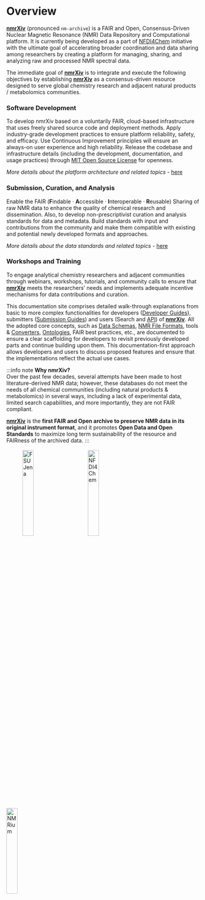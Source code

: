 # Overview

**[nmrXiv](https://nmrxiv.org)** (pronounced `nm-archive`) is a FAIR and Open, Consensus-Driven Nuclear Magnetic Resonance (NMR) Data Repository and Computational platform. It is currently being developed as a part of [NFDI4Chem](https://www.nfdi4chem.de/) initiative with the ultimate goal of accelerating broader coordination and data sharing among researchers by creating a platform for managing, sharing, and analyzing raw and processed NMR spectral data.

The immediate goal of **[nmrXiv](https://nmrxiv.org)** is to integrate and execute the following objectives by establishing **[nmrXiv](https://nmrxiv.org)** as a consensus-driven resource designed to serve global chemistry research and adjacent natural products / metabolomics communities.

### Software Development
To develop nmrXiv based on a voluntarily FAIR, cloud-based infrastructure that uses freely shared source code and deployment methods. Apply industry-grade development practices to ensure platform reliability, safety, and efficacy. Use Continuous Improvement principles will ensure an always-on user experience and high reliability. Release the codebase and infrastructure details (including the development, documentation, and usage practices) through [MIT Open Source License](/docs/license.md) for openness.

*More details about the platform architecture and related topics* - [here](/docs/category/developer-guides)

### Submission, Curation, and Analysis

Enable the FAIR (**F**indable &middot; **A**ccessible &middot; **I**nteroperable &middot; **R**eusable) Sharing of raw NMR data to enhance the quality of chemical research and dissemination. Also, to develop non-prescriptivist curation and analysis standards for data and metadata. Build standards with input and contributions from the community and make them compatible with existing and potential newly developed formats and approaches.

*More details about the data standards and related topics* - [here](/docs/category/data)

### Workshops and Training
To engage analytical chemistry researchers and adjacent communities through webinars, workshops, tutorials, and community calls to ensure that **[nmrXiv](https://nmrxiv.org)** meets the researchers’ needs and implements adequate incentive mechanisms for data contributions and curation.

This documentation site comprises detailed walk-through explanations from basic to more complex functionalities for developers ([Developer Guides](/docs/category/developer-guides)), submitters ([Submission Guides](/docs/category/submission-guides)) and users (Search and [API](/docs/developer-guides/API.md)) of **[nmrXiv](https://nmrxiv.org)**. All the adopted core concepts, such as [Data Schemas](/docs/introduction/data/schemas.md), [NMR File Formats](/docs/introduction/data/formats.md), tools & [Converters](/docs/introduction/data/file-format#nmr-file-formats-converters), [Ontologies](/docs/introduction/data/ontologies.md), FAIR best practices, etc., are documented to ensure a clear scaffolding for developers to revisit previously developed parts and continue building upon them. This documentation-first approach allows developers and users to discuss proposed features and ensure that the implementations reflect the actual use cases.

:::info note
**Why nmrXiv?** <br/>
Over the past few decades, several attempts have been made to host literature-derived NMR data; however, these databases do not meet the needs of all chemical communities (including natural products & metabolomics) in several ways, including a lack of experimental data, limited search capabilities, and more importantly, they are not FAIR compliant.

**[nmrXiv](https://nmrxiv.org)** is the **first FAIR and Open archive to preserve NMR data in its original instrument format**, and it promotes **Open Data and Open Standards** to maximize long term sustainability of the resource and FAIRness of the archived data.
:::
<br/><br/>
&emsp;&emsp;&emsp;<img alt="FSU Jena" src="https://www.uni-jena.de/unijenamedia/universitaet/abteilung-hochschulkommunikation/marketing/wort-bildmarke-universitaet-jena.jpg" width="24%" />
&emsp;&emsp;&emsp;
<img alt="NFDI4Chem" src="https://www.nfdi4chem.de/wp-content/uploads/2021/11/cropped-NFDI4Chem-Logo-Claim_mehrfarbig_schwarz-e1636478409489.png" width="24%" />
&emsp;&emsp;&emsp;
<img alt="NMRium" src="https://www.nmrium.org/brand/nmrium-logo.svg" width="24%" />
&emsp;&emsp;&emsp;
